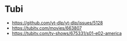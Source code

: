# Tubi

- https://github.com/yt-dlp/yt-dlp/issues/5128
- https://tubitv.com/movies/663807
- https://tubitv.com/tv-shows/675331/s01-e02-america
